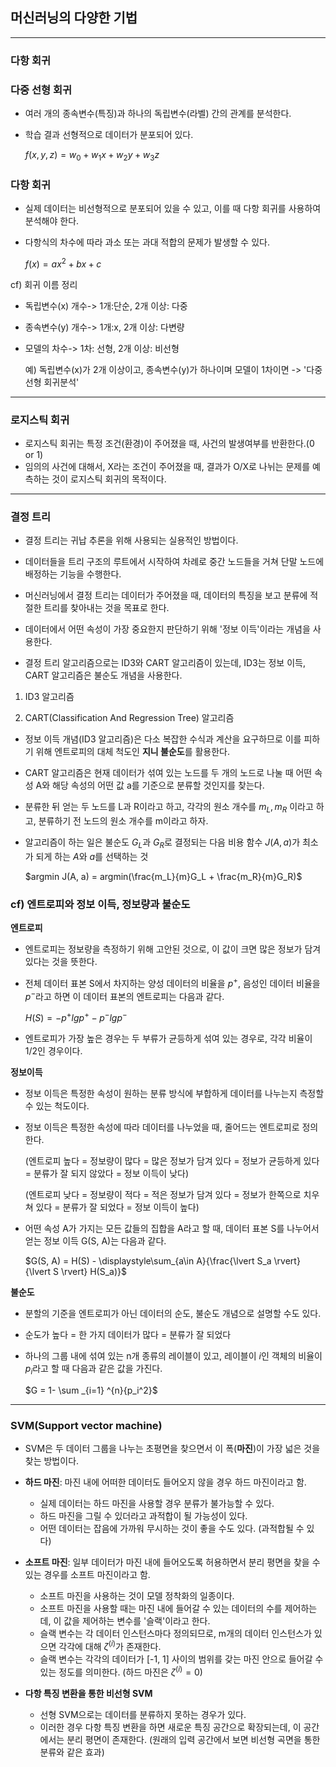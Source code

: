 ## 머신러닝의 다양한 기법

-----------------------------------------------------------
### **다항 회귀**
### 다중 선형 회귀
- 여러 개의 종속변수(특징)과 하나의 독립변수(라벨) 간의 관계를 분석한다.
- 학습 결과 선형적으로 데이터가 분포되어 있다.

  $f(x, y, z) = w_0 + w_1x + w_2y + w_3z$


### 다항 회귀
- 실제 데이터는 비선형적으로 분포되어 있을 수 있고, 이를 때 다항 회귀를 사용하여 분석해야 한다.
- 다항식의 차수에 따라 과소 또는 과대 적합의 문제가 발생할 수 있다.

  $f(x) = ax^2 + bx + c$

cf) 회귀 이름 정리
- 독립변수(x) 개수-> 1개:단순, 2개 이상: 다중
- 종속변수(y) 개수-> 1개:x, 2개 이상: 다변량
- 모델의 차수-> 1차: 선형, 2개 이상: 비선형
  
  예) 독립변수(x)가 2개 이상이고, 종속변수(y)가 하나이며 모델이 1차이면 -> '다중 선형 회귀분석'
-----------------------------------------------------------
### **로지스틱 회귀**
- 로지스틱 회귀는 특정 조건(환경)이 주어졌을 때, 사건의 발생여부를 반환한다.(0 or 1)
- 임의의 사건에 대해서, X라는 조건이 주어졌을 때, 결과가 O/X로 나뉘는 문제를 예측하는 것이 로지스틱 회귀의 목적이다.
-----------------------------------------------------------
### **결정 트리**
- 결정 트리는 귀납 추론을 위해 사용되는 실용적인 방법이다.
- 데이터들을 트리 구조의 루트에서 시작하여 차례로 중간 노드들을 거쳐 단말 노드에 배정하는 기능을 수행한다.

- 머신러닝에서 결정 트리는 데이터가 주어졌을 때, 데이터의 특징을 보고 분류에 적절한 트리를 찾아내는 것을 목표로 한다.
- 데이터에서 어떤 속성이 가장 중요한지 판단하기 위해 '정보 이득'이라는 개념을 사용한다. 
- 결정 트리 알고리즘으로는 ID3와 CART 알고리즘이 있는데, ID3는 정보 이득, CART 알고리즘은 불순도 개념을 사용한다.

1) ID3 알고리즘

2) CART(Classification And Regression Tree) 알고리즘
- 정보 이득 개념(ID3 알고리즘)은 다소 복잡한 수식과 계산을 요구하므로 이를 피하기 위해 엔트로피의 대체 척도인 **지니 불순도**를 활용한다.
- CART 알고리즘은 현재 데이터가 섞여 있는 노드를 두 개의 노드로 나눌 때 어떤 속성 A와 해당 속성의 어떤 값 a를 기준으로 분류할 것인지를 찾는다.
- 분류한 뒤 얻는 두 노드를 L과 R이라고 하고, 각각의 원소 개수를 $m_L, m_R$ 이라고 하고, 분류하기 전 노드의 원소 개수를 m이라고 하자.
- 알고리즘이 하는 일은 불순도 $G_L$과 $G_R$로 결정되는 다음 비용 함수 $J(A, a)$가 최소가 되게 하는 $A$와 $a$를 선택하는 것

  $argmin J(A, a) = argmin(\frac{m_L}{m}G_L + \frac{m_R}{m}G_R)$


### cf) 엔트로피와 정보 이득, 정보량과 불순도
**엔트로피**
- 엔트로피는 정보량을 측정하기 위해 고안된 것으로, 이 값이 크면 많은 정보가 담겨 있다는 것을 뜻한다.
- 전체 데이터 표본 S에서 차지하는 양성 데이터의 비율을 $p^+$, 음성인 데이터 비율을 $p^-$라고 하면 이 데이터 표본의 엔트로피는 다음과 같다. 

  $H(S) = -p^+lgp^+ - p^-lgp^-$

- 엔트로피가 가장 높은 경우는 두 부류가 균등하게 섞여 있는 경우로, 각각 비율이 1/2인 경우이다.

**정보이득**
- 정보 이득은 특정한 속성이 원하는 분류 방식에 부합하게 데이터를 나누는지 측정할 수 있는 척도이다.
- 정보 이득은 특정한 속성에 따라 데이터를 나누었을 때, 줄어드는 엔트로피로 정의한다.

  (엔트로피 높다 = 정보량이 많다 = 많은 정보가 담겨 있다 = 정보가 균등하게 있다 = 분류가 잘 되지 않았다 = 정보 이득이 낮다)

  (엔트로피 낮다 = 정보량이 적다 = 적은 정보가 담겨 있다 = 정보가 한쪽으로 치우쳐 있다 = 분류가 잘 되었다 = 정보 이득이 높다)

- 어떤 속성 A가 가지는 모든 값들의 집합을 A라고 할 때, 데이터 표본 S를 나누어서 얻는 정보 이득 G(S, A)는 다음과 같다.

  $G(S, A) = H(S) - \displaystyle\sum_{a\in A}{\frac{\lvert S_a \rvert}  {\lvert S \rvert} H(S_a)}$



**불순도**
- 분할의 기준을 엔트로피가 아닌 데이터의 순도, 불순도 개념으로 설명할 수도 있다.
- 순도가 높다 = 한 가지 데이터가 많다 = 분류가 잘 되었다
- 하나의 그룹 내에 섞여 있는 n개 종류의 레이블이 있고, 레이블이 $i$인 객체의 비율이 $p_i$라고 할 때 다음과 같은 값을 가진다.

  $G = 1- \sum _{i=1} ^{n}{p_i^2}$

-----------------------------------------------------------
### **SVM(Support vector machine)**
- SVM은 두 데이터 그룹을 나누는 초평면을 찾으면서 이 폭(**마진**)이 가장 넓은 것을 찾는 방법이다.

- **하드 마진**: 마진 내에 어떠한 데이터도 들어오지 않을 경우 하드 마진이라고 함. 

  - 실제 데이터는 하드 마진을 사용할 경우 분류가 불가능할 수 있다.
  - 하드 마진을 그릴 수 있더라고 과적합이 될 가능성이 있다.
  - 어떤 데이터는 잡음에 가까워 무시하는 것이 좋을 수도 있다. (과적합될 수 있다)


- **소프트 마진**: 일부 데이터가 마진 내에 들어오도록 허용하면서 분리 평면을 찾을 수 있는 경우를 소프트 마진이라고 함.

  - 소프트 마진을 사용하는 것이 모델 정착화의 일종이다.
  - 소프트 마진을 사용할 때는 마진 내에 들어갈 수 있는 데이터의 수를 제어하는데, 이 값을 제어하는 변수를 '슬랙'이라고 한다.
  - 슬랙 변수는 각 데이터 인스턴스마다 정의되므로, m개의 데이터 인스턴스가 있으면 각각에 대해 $\zeta^{(i)}$가 존재한다.
  - 슬랙 변수는 각각의 데이터가 [-1, 1] 사이의 범위를 갖는 마진 안으로 들어갈 수 있는 정도를 의미한다. (하드 마진은 $\zeta^{(i)} = 0$)

- **다항 특징 변환을 통한 비선형 SVM**
  - 선형 SVM으로는 데이터를 분류하지 못하는 경우가 있다.
  - 이러한 경우 다항 특징 변환을 하면 새로운 특징 공간으로 확장되는데, 이 공간에서는 분리 평면이 존재한다. (원래의 입력 공간에서 보면 비선형 곡면을 통한 분류와 같은 효과) 
